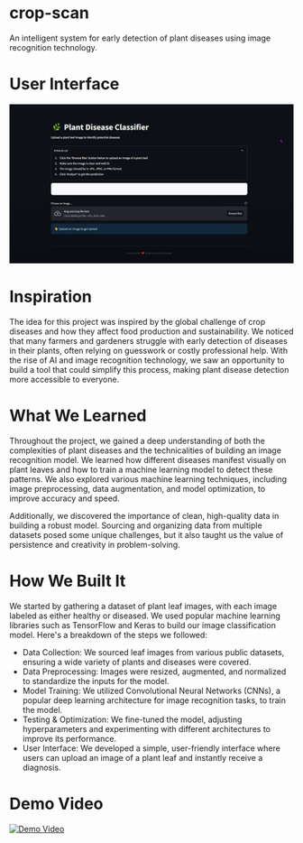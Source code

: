 # crop-scan
An intelligent system for early detection of plant diseases using image recognition technology.


# User Interface
![Alt text](app/UI.jpg)

# Inspiration
The idea for this project was inspired by the global challenge of crop diseases and how they affect food production and sustainability. We noticed that many farmers and gardeners struggle with early detection of diseases in their plants, often relying on guesswork or costly professional help. With the rise of AI and image recognition technology, we saw an opportunity to build a tool that could simplify this process, making plant disease detection more accessible to everyone.

# What We Learned
Throughout the project, we gained a deep understanding of both the complexities of plant diseases and the technicalities of building an image recognition model. We learned how different diseases manifest visually on plant leaves and how to train a machine learning model to detect these patterns. We also explored various machine learning techniques, including image preprocessing, data augmentation, and model optimization, to improve accuracy and speed.

Additionally, we discovered the importance of clean, high-quality data in building a robust model. Sourcing and organizing data from multiple datasets posed some unique challenges, but it also taught us the value of persistence and creativity in problem-solving.

# How We Built It
We started by gathering a dataset of plant leaf images, with each image labeled as either healthy or diseased. We used popular machine learning libraries such as TensorFlow and Keras to build our image classification model. Here's a breakdown of the steps we followed:

- Data Collection: We sourced leaf images from various public datasets, ensuring a wide variety of plants and diseases were covered.
- Data Preprocessing: Images were resized, augmented, and normalized to standardize the inputs for the model.
- Model Training: We utilized Convolutional Neural Networks (CNNs), a popular deep learning architecture for image recognition tasks, to train the model.
- Testing & Optimization: We fine-tuned the model, adjusting hyperparameters and experimenting with different architectures to improve its performance.
- User Interface: We developed a simple, user-friendly interface where users can upload an image of a plant leaf and instantly receive a diagnosis.


# Demo Video
[![Demo Video](https://img.youtube.com/vi/A4RZgfmcNxA/maxresdefault.jpg)](https://www.youtube.com/watch?v=A4RZgfmcNxA)

